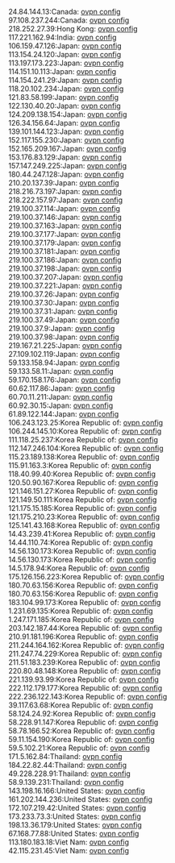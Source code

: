 24.84.144.13:Canada: [ovpn config](vpn/24_84_144_13.ovpn)  
97.108.237.244:Canada: [ovpn config](vpn/97_108_237_244.ovpn)  
218.252.27.39:Hong Kong: [ovpn config](vpn/218_252_27_39.ovpn)  
117.221.162.94:India: [ovpn config](vpn/117_221_162_94.ovpn)  
106.159.47.126:Japan: [ovpn config](vpn/106_159_47_126.ovpn)  
113.154.24.120:Japan: [ovpn config](vpn/113_154_24_120.ovpn)  
113.197.173.223:Japan: [ovpn config](vpn/113_197_173_223.ovpn)  
114.151.10.113:Japan: [ovpn config](vpn/114_151_10_113.ovpn)  
114.154.241.29:Japan: [ovpn config](vpn/114_154_241_29.ovpn)  
118.20.102.234:Japan: [ovpn config](vpn/118_20_102_234.ovpn)  
121.83.58.199:Japan: [ovpn config](vpn/121_83_58_199.ovpn)  
122.130.40.20:Japan: [ovpn config](vpn/122_130_40_20.ovpn)  
124.209.138.154:Japan: [ovpn config](vpn/124_209_138_154.ovpn)  
126.34.156.64:Japan: [ovpn config](vpn/126_34_156_64.ovpn)  
139.101.144.123:Japan: [ovpn config](vpn/139_101_144_123.ovpn)  
152.117.155.230:Japan: [ovpn config](vpn/152_117_155_230.ovpn)  
152.165.209.167:Japan: [ovpn config](vpn/152_165_209_167.ovpn)  
153.176.83.129:Japan: [ovpn config](vpn/153_176_83_129.ovpn)  
157.147.249.225:Japan: [ovpn config](vpn/157_147_249_225.ovpn)  
180.44.247.128:Japan: [ovpn config](vpn/180_44_247_128.ovpn)  
210.20.137.39:Japan: [ovpn config](vpn/210_20_137_39.ovpn)  
218.216.73.197:Japan: [ovpn config](vpn/218_216_73_197.ovpn)  
218.222.157.97:Japan: [ovpn config](vpn/218_222_157_97.ovpn)  
219.100.37.114:Japan: [ovpn config](vpn/219_100_37_114.ovpn)  
219.100.37.146:Japan: [ovpn config](vpn/219_100_37_146.ovpn)  
219.100.37.163:Japan: [ovpn config](vpn/219_100_37_163.ovpn)  
219.100.37.177:Japan: [ovpn config](vpn/219_100_37_177.ovpn)  
219.100.37.179:Japan: [ovpn config](vpn/219_100_37_179.ovpn)  
219.100.37.181:Japan: [ovpn config](vpn/219_100_37_181.ovpn)  
219.100.37.186:Japan: [ovpn config](vpn/219_100_37_186.ovpn)  
219.100.37.198:Japan: [ovpn config](vpn/219_100_37_198.ovpn)  
219.100.37.207:Japan: [ovpn config](vpn/219_100_37_207.ovpn)  
219.100.37.221:Japan: [ovpn config](vpn/219_100_37_221.ovpn)  
219.100.37.26:Japan: [ovpn config](vpn/219_100_37_26.ovpn)  
219.100.37.30:Japan: [ovpn config](vpn/219_100_37_30.ovpn)  
219.100.37.31:Japan: [ovpn config](vpn/219_100_37_31.ovpn)  
219.100.37.49:Japan: [ovpn config](vpn/219_100_37_49.ovpn)  
219.100.37.9:Japan: [ovpn config](vpn/219_100_37_9.ovpn)  
219.100.37.98:Japan: [ovpn config](vpn/219_100_37_98.ovpn)  
219.167.21.225:Japan: [ovpn config](vpn/219_167_21_225.ovpn)  
27.109.102.119:Japan: [ovpn config](vpn/27_109_102_119.ovpn)  
59.133.158.94:Japan: [ovpn config](vpn/59_133_158_94.ovpn)  
59.133.58.11:Japan: [ovpn config](vpn/59_133_58_11.ovpn)  
59.170.158.176:Japan: [ovpn config](vpn/59_170_158_176.ovpn)  
60.62.117.86:Japan: [ovpn config](vpn/60_62_117_86.ovpn)  
60.70.11.211:Japan: [ovpn config](vpn/60_70_11_211.ovpn)  
60.92.30.15:Japan: [ovpn config](vpn/60_92_30_15.ovpn)  
61.89.122.144:Japan: [ovpn config](vpn/61_89_122_144.ovpn)  
106.243.123.25:Korea Republic of: [ovpn config](vpn/106_243_123_25.ovpn)  
106.244.145.10:Korea Republic of: [ovpn config](vpn/106_244_145_10.ovpn)  
111.118.25.237:Korea Republic of: [ovpn config](vpn/111_118_25_237.ovpn)  
112.147.246.104:Korea Republic of: [ovpn config](vpn/112_147_246_104.ovpn)  
115.23.189.138:Korea Republic of: [ovpn config](vpn/115_23_189_138.ovpn)  
115.91.163.3:Korea Republic of: [ovpn config](vpn/115_91_163_3.ovpn)  
118.40.99.40:Korea Republic of: [ovpn config](vpn/118_40_99_40.ovpn)  
120.50.90.167:Korea Republic of: [ovpn config](vpn/120_50_90_167.ovpn)  
121.146.151.27:Korea Republic of: [ovpn config](vpn/121_146_151_27.ovpn)  
121.149.50.111:Korea Republic of: [ovpn config](vpn/121_149_50_111.ovpn)  
121.175.15.185:Korea Republic of: [ovpn config](vpn/121_175_15_185.ovpn)  
121.175.210.23:Korea Republic of: [ovpn config](vpn/121_175_210_23.ovpn)  
125.141.43.168:Korea Republic of: [ovpn config](vpn/125_141_43_168.ovpn)  
14.43.239.41:Korea Republic of: [ovpn config](vpn/14_43_239_41.ovpn)  
14.44.110.74:Korea Republic of: [ovpn config](vpn/14_44_110_74.ovpn)  
14.56.130.173:Korea Republic of: [ovpn config](vpn/14_56_130_173.ovpn)  
14.56.130.173:Korea Republic of: [ovpn config](vpn/14_56_130_173.ovpn)  
14.5.178.94:Korea Republic of: [ovpn config](vpn/14_5_178_94.ovpn)  
175.126.156.223:Korea Republic of: [ovpn config](vpn/175_126_156_223.ovpn)  
180.70.63.156:Korea Republic of: [ovpn config](vpn/180_70_63_156.ovpn)  
180.70.63.156:Korea Republic of: [ovpn config](vpn/180_70_63_156.ovpn)  
183.104.99.173:Korea Republic of: [ovpn config](vpn/183_104_99_173.ovpn)  
1.231.69.135:Korea Republic of: [ovpn config](vpn/1_231_69_135.ovpn)  
1.247.171.185:Korea Republic of: [ovpn config](vpn/1_247_171_185.ovpn)  
203.142.187.44:Korea Republic of: [ovpn config](vpn/203_142_187_44.ovpn)  
210.91.181.196:Korea Republic of: [ovpn config](vpn/210_91_181_196.ovpn)  
211.244.164.162:Korea Republic of: [ovpn config](vpn/211_244_164_162.ovpn)  
211.247.74.229:Korea Republic of: [ovpn config](vpn/211_247_74_229.ovpn)  
211.51.183.239:Korea Republic of: [ovpn config](vpn/211_51_183_239.ovpn)  
220.80.48.148:Korea Republic of: [ovpn config](vpn/220_80_48_148.ovpn)  
221.139.93.99:Korea Republic of: [ovpn config](vpn/221_139_93_99.ovpn)  
222.112.179.177:Korea Republic of: [ovpn config](vpn/222_112_179_177.ovpn)  
222.236.122.143:Korea Republic of: [ovpn config](vpn/222_236_122_143.ovpn)  
39.117.63.68:Korea Republic of: [ovpn config](vpn/39_117_63_68.ovpn)  
58.124.24.92:Korea Republic of: [ovpn config](vpn/58_124_24_92.ovpn)  
58.228.91.147:Korea Republic of: [ovpn config](vpn/58_228_91_147.ovpn)  
58.78.166.52:Korea Republic of: [ovpn config](vpn/58_78_166_52.ovpn)  
59.11.154.190:Korea Republic of: [ovpn config](vpn/59_11_154_190.ovpn)  
59.5.102.21:Korea Republic of: [ovpn config](vpn/59_5_102_21.ovpn)  
171.5.162.84:Thailand: [ovpn config](vpn/171_5_162_84.ovpn)  
184.22.82.44:Thailand: [ovpn config](vpn/184_22_82_44.ovpn)  
49.228.228.91:Thailand: [ovpn config](vpn/49_228_228_91.ovpn)  
58.9.139.231:Thailand: [ovpn config](vpn/58_9_139_231.ovpn)  
143.198.16.166:United States: [ovpn config](vpn/143_198_16_166.ovpn)  
161.202.144.236:United States: [ovpn config](vpn/161_202_144_236.ovpn)  
172.107.219.42:United States: [ovpn config](vpn/172_107_219_42.ovpn)  
173.233.73.3:United States: [ovpn config](vpn/173_233_73_3.ovpn)  
198.13.36.179:United States: [ovpn config](vpn/198_13_36_179.ovpn)  
67.168.77.88:United States: [ovpn config](vpn/67_168_77_88.ovpn)  
113.180.183.18:Viet Nam: [ovpn config](vpn/113_180_183_18.ovpn)  
42.115.231.45:Viet Nam: [ovpn config](vpn/42_115_231_45.ovpn)  
